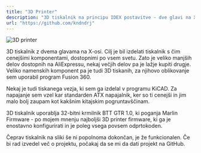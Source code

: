 ```yaml
---
title: "3D Printer"
description: "3D tiskalnik na principu IDEX postavitve - dve glavi na X-osi."
url: "https://github.com/kndndrj"
---
```


![3D printer](/images/3d_printer_render.jpg)

3D tiskalnik z dvema glavama na X-osi. Cilj je bil izdelati tiskalnik s čim
cenejšimi komponentami, dostopnimi po vsem svetu. Zato je veliko manjših delov
dostopnih na AliExpressu, nekaj večjih delov pa je lažje kupiti drugje. Veliko
namenskih komponent pa je tudi 3D tiskanih, za njihovo oblikovanje sem uporabil
program Fusion 360.

Nekaj je tudi tiskanega vezja, ki sem ga izdelal v programu KiCAD. Za napajanje
sem vzel kar standarden ATX napajalnik, ker so ti cenejši in jim malo bolj
zaupam kot kakšnim kitajskim pogruntavščinam.

3D tiskalnik uporablja 32-bitni krmilnik BTT GTR 1.0, ki poganja Marlin
Firmware - po mojem mnenju najboljši 3D printer firmware, ki ga je enostavno
konfigurirati in je poleg vsega povsem odprtokoden.

Čeprav tiskalnik na sliki še ni popolnoma dokončan, je že funkcionalen. Če bi
rad izvedel več o projektu, počakaj da se mi da dati projekt na GitHub.
